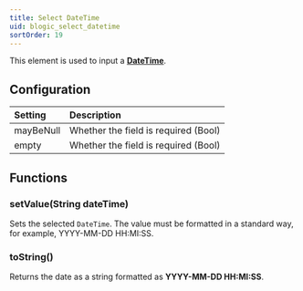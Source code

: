 ```yaml
---
title: Select DateTime
uid: blogic_select_datetime
sortOrder: 19
---
```


This element is used to input a [**DateTime**](@crmscript_datatypes_datetime).

## Configuration

| Setting   | Description                          |
|:----------|:-------------------------------------|
| mayBeNull | Whether the field is required (Bool) |
| empty     | Whether the field is required (Bool) |

## Functions

### setValue(String dateTime)

Sets the selected `DateTime`. The value must be formatted in a standard way, for example, YYYY-MM-DD HH:MI:SS.

### toString()

Returns the date as a string formatted as **YYYY-MM-DD HH:MI:SS**.
